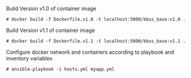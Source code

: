 Build Version v1.0 of container image

`# docker build -f Dockerfile.v1.0 -t localhost:5000/kbus_base:v1.0 .`


Build Version v1.1 of container image

`# docker build -f Dockerfile.v1.1 -t localhost:5000/kbus_base:v1.1 .`


Configure docker network and containers according to playbook and inventory variables

`# ansible-playbook -i hosts.yml myapp.yml`
